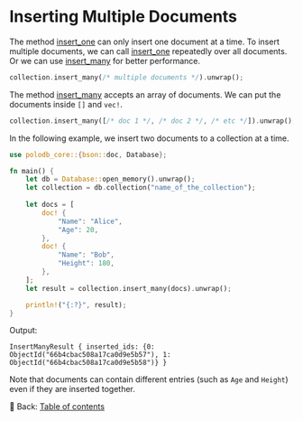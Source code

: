 # Inserting Multiple Documents

The method [insert_one](https://docs.rs/polodb_core/latest/polodb_core/struct.Collection.html#method.insert_one) can only insert one document at a time.
To insert multiple documents, we can call [insert_one](https://docs.rs/polodb_core/latest/polodb_core/struct.Collection.html#method.insert_one) repeatedly over all documents.
Or we can use [insert_many](https://docs.rs/polodb_core/latest/polodb_core/struct.Collection.html#method.insert_many) for better performance.

```rust
collection.insert_many(/* multiple documents */).unwrap();
```

The method [insert_many](https://docs.rs/polodb_core/latest/polodb_core/struct.Collection.html#method.insert_many) accepts an array of documents.
We can put the documents inside `[]` and `vec!`.

```rust
collection.insert_many([/* doc 1 */, /* doc 2 */, /* etc */]).unwrap();
```

In the following example, we insert two documents to a collection at a time.

```rust
use polodb_core::{bson::doc, Database};

fn main() {
    let db = Database::open_memory().unwrap();
    let collection = db.collection("name_of_the_collection");
    
    let docs = [
        doc! {
            "Name": "Alice",
            "Age": 20,
        },
        doc! {
            "Name": "Bob",
            "Height": 180,
        },
    ];
    let result = collection.insert_many(docs).unwrap();

    println!("{:?}", result);
}
```

Output:

```text
InsertManyResult { inserted_ids: {0: ObjectId("66b4cbac508a17ca0d9e5b57"), 1: ObjectId("66b4cbac508a17ca0d9e5b58")} }
```

Note that documents can contain different entries (such as `Age` and `Height`) even if they are inserted together.

<!-- :arrow_right:  Next:  -->

:blue_book: Back: [Table of contents](./../README.md)
